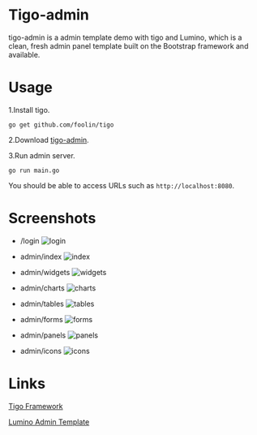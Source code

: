 # Tigo-admin

tigo-admin is a admin template demo with tigo and Lumino, which is a clean, fresh admin panel template built on the Bootstrap framework and available.

# Usage

1.Install tigo.
```
go get github.com/foolin/tigo
```

2.Download [tigo-admin](https://github.com/foolin/tigo-admin/archive/master.zip "Tigo admin").

3.Run admin server.
```
go run main.go
```

You should be able to access URLs such as `http://localhost:8080`.

# Screenshots

* /login
![login](static/img/login.png "login")

* admin/index
![index](static/img/index.png "index")

* admin/widgets
![widgets](static/img/widgets.png "widgets")

* admin/charts
![charts](static/img/charts.png "charts")

* admin/tables
![tables](static/img/tables.png "tables")

* admin/forms
![forms](static/img/forms.png "forms")

* admin/panels
![panels](static/img/panels.png "panels")

* admin/icons
![icons](static/img/icons.png "icons")


# Links

[Tigo Framework](https://github.com/foolin/tigo "tigo framework")

[Lumino Admin Template](http://medialoot.com/item/lumino-admin-bootstrap-template/ "Lumino Admin Template")